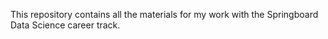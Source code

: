 This repository contains all the materials for my work with the Springboard Data Science career track.
